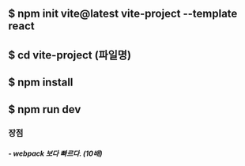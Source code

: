 ## $ npm init vite@latest vite-project --template react
## $ cd vite-project (파일명)
## $ npm install
## $ npm run dev

### 장점  
##### - webpack 보다 빠르다. (10배)